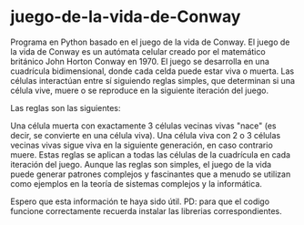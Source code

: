 # juego-de-la-vida-de-Conway
Programa en Python basado en el juego de la vida de Conway.
El juego de la vida de Conway es un autómata celular creado por el matemático británico John Horton Conway en 1970. El juego se desarrolla en una cuadrícula bidimensional, donde cada celda puede estar viva o muerta. Las células interactúan entre sí siguiendo reglas simples, que determinan si una célula vive, muere o se reproduce en la siguiente iteración del juego.

Las reglas son las siguientes:

Una célula muerta con exactamente 3 células vecinas vivas "nace" (es decir, se convierte en una célula viva).
Una célula viva con 2 o 3 células vecinas vivas sigue viva en la siguiente generación, en caso contrario muere.
Estas reglas se aplican a todas las células de la cuadrícula en cada iteración del juego. Aunque las reglas son simples, el juego de la vida puede generar patrones complejos y fascinantes que a menudo se utilizan como ejemplos en la teoría de sistemas complejos y la informática.

Espero que esta información te haya sido útil.
PD: para que el codigo funcione correctamente recuerda instalar las librerias correspondientes.
